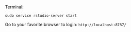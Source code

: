 Terminal:

```
sudo service rstudio-server start
```
Go to your favorite browser to login: `http://localhost:8787/`
